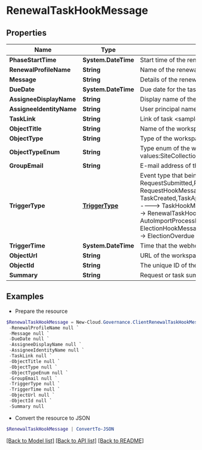 # RenewalTaskHookMessage
## Properties

Name | Type | Description | Notes
------------ | ------------- | ------------- | -------------
**PhaseStartTime** | **System.DateTime** | Start time of the renewal process | [optional] 
**RenewalProfileName** | **String** | Name of the renewal profile | [optional] 
**Message** | **String** | Details of the renewal exception | [optional] 
**DueDate** | **System.DateTime** | Due date for the task assignee to complete the renewal task | [optional] 
**AssigneeDisplayName** | **String** | Display name of the renewal task assignee | [optional] 
**AssigneeIdentityName** | **String** | User principal name of the renewal task assignee | [optional] 
**TaskLink** | **String** | Link of task  &lt;sample&gt;abc&lt;/sample&gt; | [optional] 
**ObjectTitle** | **String** | Name of the workspace | [optional] 
**ObjectType** | **String** | Type of the workspace | [optional] 
**ObjectTypeEnum** | **String** | Type enum of the workspace, availabe values:SiteCollection,Group,Team,GuestUser,Yammer | [optional] 
**GroupEmail** | **String** | E-mail address of the workspace | [optional] 
**TriggerType** | [**TriggerType**](TriggerType.md) | Event type that being triggered, available values and corresponding messages:    RequestSubmitted,RequestCompleted,RequestCancelled ----&gt; RequestHookMessage  TaskCreated,TaskApproved,TaskRejected,ErrorTaskCreated,TaskRetried,TaskSkipped ----&gt; TaskHookMessage  RenewalSuccess RenewalException,RenewalOverdue ----&gt; RenewalTaskHookMessage  FullyAutoImportSuccess,ConfirmDetailSuccess ----&gt; AutoImportProcessHookMessage  ElectionCompleted,ElectionOverdue ---&gt; ElectionHookMessage  LifecycleInactiveTaskCreated,LifecycleLeaseTaskCreated ----&gt; ElectionOverdue | [optional] 
**TriggerTime** | **System.DateTime** | Time that the webhook is triggered | [optional] 
**ObjectUrl** | **String** | URL of the workspace | [optional] 
**ObjectId** | **String** | The unique ID of the workspace | [optional] 
**Summary** | **String** | Request or task summary | [optional] 

## Examples

- Prepare the resource
```powershell
$RenewalTaskHookMessage = New-Cloud.Governance.ClientRenewalTaskHookMessage  -PhaseStartTime null `
 -RenewalProfileName null `
 -Message null `
 -DueDate null `
 -AssigneeDisplayName null `
 -AssigneeIdentityName null `
 -TaskLink null `
 -ObjectTitle null `
 -ObjectType null `
 -ObjectTypeEnum null `
 -GroupEmail null `
 -TriggerType null `
 -TriggerTime null `
 -ObjectUrl null `
 -ObjectId null `
 -Summary null
```

- Convert the resource to JSON
```powershell
$RenewalTaskHookMessage | ConvertTo-JSON
```

[[Back to Model list]](../README.md#documentation-for-models) [[Back to API list]](../README.md#documentation-for-api-endpoints) [[Back to README]](../README.md)

